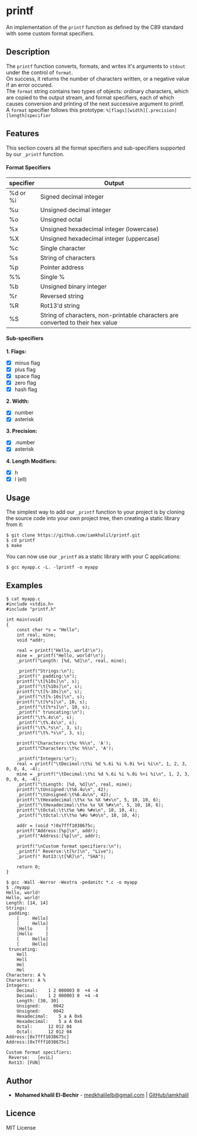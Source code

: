 # printf

An implementation of the `printf` function as defined by the C89 standard with
some custom format specifiers.

## Description

The `printf` function converts, formats, and writes it's arguments to `stdout`
under the control of `format`. <br>
On success, it returns the number of characters written, or a negative
value if an error occured. <br>
The `format` string contains two types of objects: ordinary characters, which are
copied to the output stream, and format specifiers, each of which causes
conversion and printing of the next successive argument to printf. <br>
A `format` specifier follows this prototype: `%[flags][width][.precision][length]specifier`

## Features

This section covers all the format specifiers and sub-specifiers supported by
our `_printf` function.

#### Format Specifiers

| specifier | Output                                                                          |
| --------  | -----------                                                                     |
| %d or %i  | Signed decimal integer                                                          |
| %u        | Unsigned decimal integer                                                        |
| %o        | Unsigned octal                                                                  |
| %x        | Unsigned hexadecimal integer (lowercase)                                        |
| %X        | Unsigned hexadecimal integer (uppercase)                                        |
| %c        | Single character                                                                |
| %s        | String of characters                                                            |
| %p        | Pointer address                                                                 |
| %%        | Single %                                                                        |
| %b        | Unsigned binary integer                                                         |
| %r        | Reversed string                                                                 |
| %R        | Rot13'd string                                                                  |
| %S        | String of characters, non-printable characters are converted to their hex value |

#### Sub-specifiers

**1. Flags:**
- [x] minus flag
- [x] plus flag
- [x] space flag
- [x] zero flag
- [x] hash flag

**2. Width:**
- [x] number
- [x] asterisk

**3. Precision:**
- [x] .number
- [x] asterisk

**4. Length Modifiers:**
- [x] h
- [x] l (ell)

## Usage

The simplest way to add our `_printf` function to your project is by cloning
the source code into your own project tree, then creating a static library from
it:
```shell
$ git clone https://github.com/iamkhalil/printf.git
$ cd printf
$ make
```
You can now use our `_printf` as a static library with your C applications:
```shell
$ gcc myapp.c -L. -lprintf -o myapp
```

## Examples
```
$ cat myapp.c
#include <stdio.h>
#include "printf.h"

int main(void)
{
	const char *s = "Hello";
	int real, mine;
	void *addr;

	real = printf("Hello, world!\n");
	mine = _printf("Hello, world!\n");
	_printf("Length: [%d, %d]\n", real, mine);

	_printf("Strings:\n");
	_printf(" padding:\n");
	printf("\t[%10s]\n", s);
	_printf("\t[%10s]\n", s);
	printf("\t[%-10s]\n", s);
	_printf("\t[%-10s]\n", s);
	printf("\t[%*s]\n", 10, s);
	_printf("\t[%*s]\n", 10, s);
	_printf(" truncating:\n");
	printf("\t%.4s\n", s);
	_printf("\t%.4s\n", s);
	printf("\t%.*s\n", 3, s);
	_printf("\t%.*s\n", 3, s);

	printf("Characters:\t%c %%\n", 'A');
	_printf("Characters:\t%c %%\n", 'A');

	_printf("Integers:\n");
	real = printf("\tDecimal:\t%i %d %.6i %i %.0i %+i %i\n", 1, 2, 3, 0, 0, 4, -4);
	mine = _printf("\tDecimal:\t%i %d %.6i %i %.0i %+i %i\n", 1, 2, 3, 0, 0, 4, -4);
	_printf("\tLength: [%d, %d]\n", real, mine);
	printf("\tUnsigned:\t%6.4u\n", 42);
	_printf("\tUnsigned:\t%6.4u\n", 42);
	printf("\tHexadecimal:\t%x %x %X %#x\n", 5, 10, 10, 6);
	_printf("\tHexadecimal:\t%x %x %X %#x\n", 5, 10, 10, 6);
	printf("\tOctal:\t\t%o %#o %#o\n", 10, 10, 4);
	_printf("\tOctal:\t\t%o %#o %#o\n", 10, 10, 4);

	addr = (void *)0x7fff1038675c;
	printf("Address:[%p]\n", addr);
	_printf("Address:[%p]\n", addr);

   	printf("\nCustom format specifiers:\n");
	_printf(" Reverse:\t[%r]\n", "Live");
	_printf(" Rot13:\t[%R]\n", "SHA");

	return 0;
}

$ gcc -Wall -Werror -Wextra -pedanitc *.c -o myapp
$ ./myapp
Hello, world!
Hello, world!
Length: [14, 14]
Strings:
 padding:
	[     Hello]
	[     Hello]
	[Hello     ]
	[Hello     ]
	[     Hello]
	[     Hello]
 truncating:
	Hell
	Hell
	Hel
	Hel
Characters:	A %
Characters:	A %
Integers:
	Decimal:	1 2 000003 0  +4 -4
	Decimal:	1 2 000003 0  +4 -4
	Length: [30, 30]
	Unsigned:	  0042
	Unsigned:	  0042
	Hexadecimal:	5 a A 0x6
	Hexadecimal:	5 a A 0x6
	Octal:		12 012 04
	Octal:		12 012 04
Address:[0x7fff1038675c]
Address:[0x7fff1038675c]

Custom format specifiers:
 Reverse:	[eviL]
 Rot13:	[FUN]

```

## Author
- **Mohamed khalil El-Bechir** - [medkhalilelb@gmail.com](medkhalilelb@gmail.com) | [GitHub/iamkhalil](https://github.com/iamkhalil)
## Licence
MIT License
